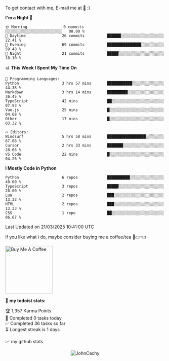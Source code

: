To get contact with me, E-mail me at [📧](mailto:johncachy@amiverse.uk) :)


<!--START_SECTION:waka-->
**I'm a Night 🦉** 

```text
🌞 Morning                0 commits           ░░░░░░░░░░░░░░░░░░░░░░░░░   00.00 % 
🌆 Daytime                26 commits          ██████░░░░░░░░░░░░░░░░░░░   22.41 % 
🌃 Evening                69 commits          ███████████████░░░░░░░░░░   59.48 % 
🌙 Night                  21 commits          █████░░░░░░░░░░░░░░░░░░░░   18.10 % 
```


📊 **This Week I Spent My Time On** 

```text
💬 Programming Languages: 
Python                   3 hrs 57 mins       ███████████░░░░░░░░░░░░░░   44.38 % 
Markdown                 3 hrs 14 mins       █████████░░░░░░░░░░░░░░░░   36.45 % 
TypeScript               42 mins             ██░░░░░░░░░░░░░░░░░░░░░░░   07.93 % 
Vue.js                   25 mins             █░░░░░░░░░░░░░░░░░░░░░░░░   04.68 % 
Other                    17 mins             █░░░░░░░░░░░░░░░░░░░░░░░░   03.32 % 

🔥 Editors: 
Windsurf                 5 hrs 58 mins       █████████████████░░░░░░░░   67.08 % 
Cursor                   2 hrs 33 mins       ███████░░░░░░░░░░░░░░░░░░   28.66 % 
VS Code                  22 mins             █░░░░░░░░░░░░░░░░░░░░░░░░   04.26 % 
```

**I Mostly Code in Python** 

```text
Python                   6 repos             ██████████░░░░░░░░░░░░░░░   40.00 % 
TypeScript               3 repos             █████░░░░░░░░░░░░░░░░░░░░   20.00 % 
Lua                      2 repos             ███░░░░░░░░░░░░░░░░░░░░░░   13.33 % 
HTML                     2 repos             ███░░░░░░░░░░░░░░░░░░░░░░   13.33 % 
CSS                      1 repo              ██░░░░░░░░░░░░░░░░░░░░░░░   06.67 % 
```




 Last Updated on 21/03/2025 10:41:00 UTC
<!--END_SECTION:waka-->

if you like what i do, maybe consider buying me a coffee/tea 🥺👉👈

<a href="https://buymeacoffee.com/johncachy" target="_blank"><img src="https://cdn.buymeacoffee.com/buttons/v2/default-red.png" alt="Buy Me A Coffee" width="150" ></a>

🚧 **my todoist stats:**

<!-- TODO-IST:START -->
🏆  1,357 Karma Points           
🌸  Completed 0 tasks today           
✅  Completed 36 tasks so far           
⏳  Longest streak is 1 days
<!-- TODO-IST:END -->

📈 my github stats

<p align="center"> <img src="https://github-readme-stats.vercel.app/api?username=chinshunyu&show_icons=true&theme=gotham" alt="JohnCachy" />




